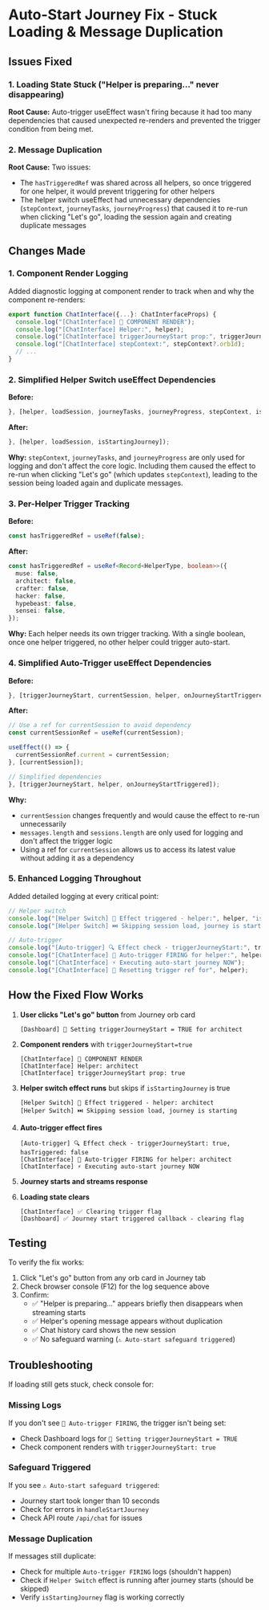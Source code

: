 # Auto-Start Journey Fix - Stuck Loading & Message Duplication

## Issues Fixed

### 1. **Loading State Stuck ("Helper is preparing..." never disappearing)**
**Root Cause:** Auto-trigger useEffect wasn't firing because it had too many dependencies that caused unexpected re-renders and prevented the trigger condition from being met.

### 2. **Message Duplication**
**Root Cause:** Two issues:
- The `hasTriggeredRef` was shared across all helpers, so once triggered for one helper, it would prevent triggering for other helpers
- The helper switch useEffect had unnecessary dependencies (`stepContext`, `journeyTasks`, `journeyProgress`) that caused it to re-run when clicking "Let's go", loading the session again and creating duplicate messages

## Changes Made

### 1. Component Render Logging
Added diagnostic logging at component render to track when and why the component re-renders:

```typescript
export function ChatInterface({...}: ChatInterfaceProps) {
  console.log("[ChatInterface] 🔄 COMPONENT RENDER");
  console.log("[ChatInterface] Helper:", helper);
  console.log("[ChatInterface] triggerJourneyStart prop:", triggerJourneyStart);
  console.log("[ChatInterface] stepContext:", stepContext?.orbId);
  // ...
}
```

### 2. Simplified Helper Switch useEffect Dependencies

**Before:**
```typescript
}, [helper, loadSession, journeyTasks, journeyProgress, stepContext, isStartingJourney]);
```

**After:**
```typescript
}, [helper, loadSession, isStartingJourney]);
```

**Why:** `stepContext`, `journeyTasks`, and `journeyProgress` are only used for logging and don't affect the core logic. Including them caused the effect to re-run when clicking "Let's go" (which updates `stepContext`), leading to the session being loaded again and duplicate messages.

### 3. Per-Helper Trigger Tracking

**Before:**
```typescript
const hasTriggeredRef = useRef(false);
```

**After:**
```typescript
const hasTriggeredRef = useRef<Record<HelperType, boolean>>({
  muse: false,
  architect: false,
  crafter: false,
  hacker: false,
  hypebeast: false,
  sensei: false,
});
```

**Why:** Each helper needs its own trigger tracking. With a single boolean, once one helper triggered, no other helper could trigger auto-start.

### 4. Simplified Auto-Trigger useEffect Dependencies

**Before:**
```typescript
}, [triggerJourneyStart, currentSession, helper, onJourneyStartTriggered, messages.length, sessions.length]);
```

**After:**
```typescript
// Use a ref for currentSession to avoid dependency
const currentSessionRef = useRef(currentSession);

useEffect(() => {
  currentSessionRef.current = currentSession;
}, [currentSession]);

// Simplified dependencies
}, [triggerJourneyStart, helper, onJourneyStartTriggered]);
```

**Why:** 
- `currentSession` changes frequently and would cause the effect to re-run unnecessarily
- `messages.length` and `sessions.length` are only used for logging and don't affect the trigger logic
- Using a ref for `currentSession` allows us to access its latest value without adding it as a dependency

### 5. Enhanced Logging Throughout

Added detailed logging at every critical point:

```typescript
// Helper switch
console.log("[Helper Switch] 🔄 Effect triggered - helper:", helper, "isStartingJourney:", isStartingJourney);
console.log("[Helper Switch] ⏭️ Skipping session load, journey is starting");

// Auto-trigger
console.log("[Auto-trigger] 🔍 Effect check - triggerJourneyStart:", triggerJourneyStart);
console.log("[ChatInterface] 🚀 Auto-trigger FIRING for helper:", helper);
console.log("[ChatInterface] ⚡ Executing auto-start journey NOW");
console.log("[ChatInterface] 🔄 Resetting trigger ref for", helper);
```

## How the Fixed Flow Works

1. **User clicks "Let's go" button** from Journey orb card
   ```
   [Dashboard] 🚀 Setting triggerJourneyStart = TRUE for architect
   ```

2. **Component renders** with `triggerJourneyStart=true`
   ```
   [ChatInterface] 🔄 COMPONENT RENDER
   [ChatInterface] Helper: architect
   [ChatInterface] triggerJourneyStart prop: true
   ```

3. **Helper switch effect runs** but skips if `isStartingJourney` is true
   ```
   [Helper Switch] 🔄 Effect triggered - helper: architect
   [Helper Switch] ⏭️ Skipping session load, journey is starting
   ```

4. **Auto-trigger effect fires**
   ```
   [Auto-trigger] 🔍 Effect check - triggerJourneyStart: true, hasTriggered: false
   [ChatInterface] 🚀 Auto-trigger FIRING for helper: architect
   [ChatInterface] ⚡ Executing auto-start journey NOW
   ```

5. **Journey starts and streams response**

6. **Loading state clears**
   ```
   [ChatInterface] ✅ Clearing trigger flag
   [Dashboard] ✅ Journey start triggered callback - clearing flag
   ```

## Testing

To verify the fix works:

1. Click "Let's go" button from any orb card in Journey tab
2. Check browser console (F12) for the log sequence above
3. Confirm:
   - ✅ "Helper is preparing..." appears briefly then disappears when streaming starts
   - ✅ Helper's opening message appears without duplication
   - ✅ Chat history card shows the new session
   - ✅ No safeguard warning (`⚠️ Auto-start safeguard triggered`)

## Troubleshooting

If loading still gets stuck, check console for:

### Missing Logs
If you don't see `🚀 Auto-trigger FIRING`, the trigger isn't being set:
- Check Dashboard logs for `🚀 Setting triggerJourneyStart = TRUE`
- Check component renders with `triggerJourneyStart: true`

### Safeguard Triggered
If you see `⚠️ Auto-start safeguard triggered`:
- Journey start took longer than 10 seconds
- Check for errors in `handleStartJourney`
- Check API route `/api/chat` for issues

### Message Duplication
If messages still duplicate:
- Check for multiple `Auto-trigger FIRING` logs (shouldn't happen)
- Check if `Helper Switch` effect is running after journey starts (should be skipped)
- Verify `isStartingJourney` flag is working correctly


